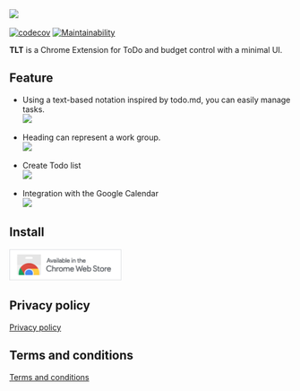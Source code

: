 <img width="700" src="https://raw.githubusercontent.com/ujiro99/tlt/main/docs/img/logo.png" />

[![codecov](https://codecov.io/gh/ujiro99/tlt/branch/main/graph/badge.svg?token=fzeIIssgyo)](https://codecov.io/gh/ujiro99/tlt)
[![Maintainability](https://api.codeclimate.com/v1/badges/977b93b655ce7724625a/maintainability)](https://codeclimate.com/github/ujiro99/tlt/maintainability)

**TLT** is a Chrome Extension for ToDo and budget control with a minimal UI.

## Feature

- Using a text-based notation inspired by todo.md, you can easily manage tasks.  
  <img width="500" src="https://raw.githubusercontent.com/ujiro99/tlt/main/docs/img/todo-format.png" />
  
- Heading can represent a work group.  
  <img width="350" src="https://raw.githubusercontent.com/ujiro99/tlt/main/docs/img/group-format.png" />

- Create Todo list  
  [<img width="300" src="https://raw.githubusercontent.com/ujiro99/tlt/main/docs/img/video-1%20Create%20todo%20list.png" />](https://www.youtube.com/watch?v=NyErYZp16kc)

- Integration with the Google Calendar  
  [<img width="300" src="https://raw.githubusercontent.com/ujiro99/tlt/main/docs/img/video-2%20Integration%20with%20the%20Google%20Calendar.png" />](https://www.youtube.com/watch?v=5EALIDn_COM)


## Install
<a href="https://chrome.google.com/webstore/detail/tlt-todo-list-time-tracki/imgncinkhihejaijlfkojnhnamhodkha" title="open chrome webstore">
<img src="https://github.com/ujiro99/optimize-ab-selector/blob/master/docs/assets/chrome-webstore-small.png?raw=true" alt="chrome webstore" width="200">
</a>


## Privacy policy
[Privacy policy](https://todolist-timetracking.com/privacy-policy)

## Terms and conditions
[Terms and conditions](https://todolist-timetracking.com/terms-and-conditions)
